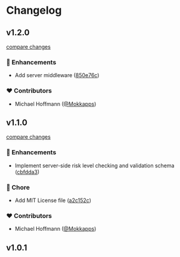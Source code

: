 # Changelog


## v1.2.0

[compare changes](https://github.com/Mokkapps/nuxt-signupgate/compare/v1.1.0...v1.2.0)

### 🚀 Enhancements

- Add server middleware ([850e76c](https://github.com/Mokkapps/nuxt-signupgate/commit/850e76c))

### ❤️ Contributors

- Michael Hoffmann ([@Mokkapps](https://github.com/Mokkapps))

## v1.1.0

[compare changes](https://github.com/Mokkapps/nuxt-signupgate/compare/v1.0.1...v1.1.0)

### 🚀 Enhancements

- Implement server-side risk level checking and validation schema ([cbfdda3](https://github.com/Mokkapps/nuxt-signupgate/commit/cbfdda3))

### 🏡 Chore

- Add MIT License file ([a2c152c](https://github.com/Mokkapps/nuxt-signupgate/commit/a2c152c))

### ❤️ Contributors

- Michael Hoffmann ([@Mokkapps](https://github.com/Mokkapps))

## v1.0.1


